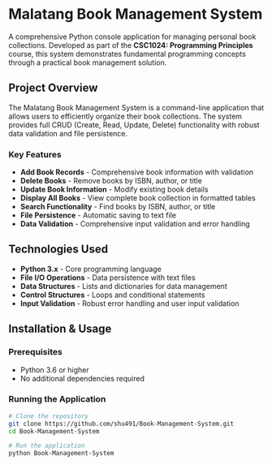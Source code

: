 # Malatang Book Management System

A comprehensive Python console application for managing personal book collections. Developed as part of the **CSC1024: Programming Principles** course, this system demonstrates fundamental programming concepts through a practical book management solution.

## Project Overview

The Malatang Book Management System is a command-line application that allows users to efficiently organize their book collections. The system provides full CRUD (Create, Read, Update, Delete) functionality with robust data validation and file persistence.

### Key Features
- **Add Book Records** - Comprehensive book information with validation
- **Delete Books** - Remove books by ISBN, author, or title
- **Update Book Information** - Modify existing book details
- **Display All Books** - View complete book collection in formatted tables
- **Search Functionality** - Find books by ISBN, author, or title
- **File Persistence** - Automatic saving to text file
- **Data Validation** - Comprehensive input validation and error handling

## Technologies Used

- **Python 3.x** - Core programming language
- **File I/O Operations** - Data persistence with text files
- **Data Structures** - Lists and dictionaries for data management
- **Control Structures** - Loops and conditional statements
- **Input Validation** - Robust error handling and user input validation

## Installation & Usage

### Prerequisites
- Python 3.6 or higher
- No additional dependencies required

### Running the Application
```bash
# Clone the repository
git clone https://github.com/shu491/Book-Management-System.git
cd Book-Management-System

# Run the application
python Book-Management-System
